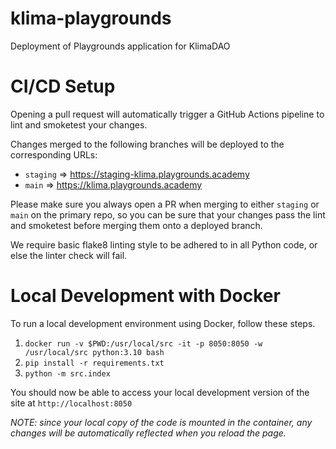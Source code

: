 # klima-playgrounds
Deployment of Playgrounds application for KlimaDAO

# CI/CD Setup

Opening a pull request will automatically trigger a GitHub Actions pipeline to lint and smoketest your changes.

Changes merged to the following branches will be deployed to the corresponding URLs:
- `staging` => https://staging-klima.playgrounds.academy
- `main` => https://klima.playgrounds.academy

Please make sure you always open a PR when merging to either `staging` or `main` on the primary repo, so you can be
sure that your changes pass the lint and smoketest before merging them onto a deployed branch.

We require basic flake8 linting style to be adhered to in all Python code, or else the linter check will fail.

# Local Development with Docker

To run a local development environment using Docker, follow these steps.

1. `docker run -v $PWD:/usr/local/src -it -p 8050:8050 -w /usr/local/src python:3.10 bash`
2. `pip install -r requirements.txt`
3. `python -m src.index`

You should now be able to access your local development version of the site at
`http://localhost:8050`

_NOTE: since your local copy of the code is mounted in the container,_
_any changes will be automatically reflected when you reload the page._
